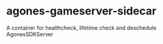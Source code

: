 # agones-gameserver-sidecar
A container for healthcheck, lifetime check and deschedule AgonesSDKServer
